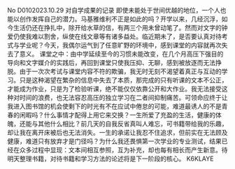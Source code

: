 No
D0102023.10.29
对自学成果的记录
即使未能处于世间优越的地位，一个人也能以创作发挥自己的潜力。马基雅维利不正是如此的吗？开学以来，几经沉浮，如今生活仍还在挣扎中，除开给水草的信，有两三个用未曾动笔了。然而对文字的钟爱仍使我难以割舍，纵使在线文章等有诸多益处。临近期未了，是否要认真对待考式与学业呢？今天，我偶尔运气到了任意旷野的环境中，感到课堂的内容就再次失去了意义。
课堂之中：由中学延续至今的习惯未能改变，在几个月高压下强目的导向和文字媒介的实践后，再回到课堂只使我压抑、无聊，感到被放逐而无法挣脱。由于一次次考试与课堂内容不符的欺骗，我无时无刻不渴望着真正与互动的学习。只是这种渴望在繁杂的信息中失去了本质，那完成的只有听课的文本不公正，才能成为作业，只是为了检验听课，绝不能仅仅依靠公开和大作业。我无法接受这种对时间的浪费，也无法容忍高压的独立学习在二者间抑制痛苦。可领命应终于让我进入图书馆的机会使剩下的时光有不在应试中倦怠的可能，难道最诱人的不是青春的闲暇吗？什么事情才配得上用它来交换？一生所爱了充盈的生活，健康的体魄，还能与其他什么相比？前几天的自我反省真叫人难忘，可书籍带给我的乐趣，却让我在离开床被后也无法消失。一生的承诺让我忍不住追求，但前实在无法顾及健康，难道只有放弃才是门径吗？为什么我还畏惧第一次学业的专业测试，结果已经在众多过程中显现：文本间相互参照，互为补充，却也每有相长而产生新意。待明天整理书籍，对待书籍和学习方法的论述将是下一阶段的核心。
K6KLAYE
